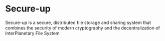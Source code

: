 # Secure-up

Secure-up is a secure, distributed file storage and sharing system
that combines the security of modern cryptography and the decentralization of InterPlanetary File System
